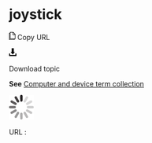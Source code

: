 # joystick

![Copy URL](media/joystick/Copy.png)
Copy URL

![Download](media/joystick/Download.png)

Download topic

**See** [Computer and device term collection](https://worldready.cloudapp.net/Styleguide/Read?id=2700&topicid=26597)

![In progress](media/joystick/activity-large.gif)

URL :
